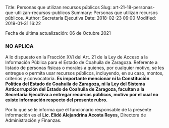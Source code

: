 Title: Personas que utilizan recursos públicos
Slug: art-21-18-personas-que-utilizan-recursos-publicos
Summary: Personas que utilizan recursos públicos.
Author: Secretaría Ejecutiva
Date: 2018-02-23 09:00
Modified: 2019-01-31 16:22


Fecha de última actualización: 06 de Octubre 2021


### NO APLICA

A lo dispuesto en la Fracción XVI del Art. 21 de la Ley de Acceso a la Información Pública para el Estado de Coahuila de Zaragoza. Referente a listado de personas físicas o morales a quienes, por cualquier motivo, se les entregue o permita usar recursos públicos, incluyendo, en su caso, montos, criterios y convocatoria. **Es importante mencionar ni la Constitución Política del Estado de Coahuila de Zaragoza, ni la Ley del Sistema Anticorrupción del Estado de Coahuila de Zaragoza, facultan a la Secretaría Ejecutiva a entregar recursos públicos, motivo por el cual no existe información respecto del presente rubro.**

Por lo que se le informa que el funcionario responsable de la presente información es el **Lic. Elidé Alejandrina Acosta Reyes,** Directora de Administración y Finanzas.
